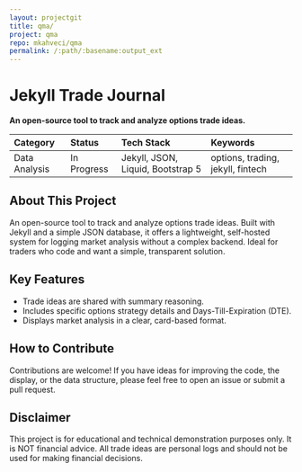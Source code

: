 ```yaml
---
layout: projectgit
title: qma/
project: qma
repo: mkahveci/qma
permalink: /:path/:basename:output_ext
---
```


# Jekyll Trade Journal

**An open-source tool to track and analyze options trade ideas.**

| Category | Status      | Tech Stack                      | Keywords                          |
| :------- | :---------- | :------------------------------ | :-------------------------------- |
| Data Analysis | In Progress | Jekyll, JSON, Liquid, Bootstrap 5 | options, trading, jekyll, fintech |

## About This Project
An open-source tool to track and analyze options trade ideas. Built with Jekyll and a simple JSON database, it offers a lightweight, self-hosted system for logging market analysis without a complex backend. Ideal for traders who code and want a simple, transparent solution.

## Key Features
* Trade ideas are shared with summary reasoning.
* Includes specific options strategy details and Days-Till-Expiration (DTE).
* Displays market analysis in a clear, card-based format.

## How to Contribute
Contributions are welcome! If you have ideas for improving the code, the display, or the data structure, please feel free to open an issue or submit a pull request.

## Disclaimer
This project is for educational and technical demonstration purposes only. It is NOT financial advice. All trade ideas are personal logs and should not be used for making financial decisions.


